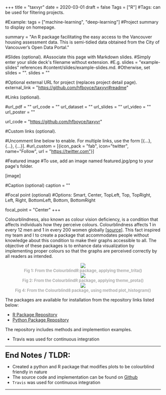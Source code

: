 +++
title = "taxvyr"
date = 2020-03-01
draft = false
Tags = ["R"]
#Tags: can be used for filtering projects.

#Example: tags = ["machine-learning", "deep-learning"]
#Project summary to display on homepage.

summary = "An R package facilitating the easy access to the Vancouver housing assessment data. This is semi-tidied data obtained from the City of Vancouver’s Open Data Portal."

#Slides (optional).
#Associate this page with Markdown slides.
#Simply enter your slide deck's filename without extension.
#E.g. slides = "example-slides" references
#content/slides/example-slides.md.
#Otherwise, set slides = "".
slides = ""

#Optional external URL for project (replaces project detail page).
external_link = "https://github.com/hfboyce/taxyvr#readme"

#Links (optional).

#url_pdf = "" url_code = "" url_dataset = "" url_slides = "" url_video = "" url_poster = ""

url_code = "https://github.com/hfboyce/taxyvr"

#Custom links (optional).

#Uncomment line below to enable. For multiple links, use the form [{...}, {...}, {...}].
#url_custom = [{icon_pack = "fab", icon="twitter", name="Follow", url = "https://twitter.com"}]

#Featured image
#To use, add an image named featured.jpg/png to your page's folder.

[image]

#Caption (optional)
caption = ""

#Focal point (optional)
#Options: Smart, Center, TopLeft, Top, TopRight, Left, Right, BottomLeft, Bottom, BottomRight

focal_point = "Center"
+++

Colourblindness, also known as colour vision deficiency, is a condition that affects individuals how they perceive colours. Colourblindness affects 1 in every 12 men and 1 in every 200 women globally [[source](www.colourblindawareness.org)]. This fact inspired my team and I to create a package that accommodates people without knowledge about this condition to make their graphs accessible to all. The objective of these packages is to enhance data visualization by implementing proper colours so that the graphs are perceived correctly by all readers as intended.

<center><img src="img2.png"></center>
  <center><font size="2" color="#A9A9A9"><strong> Fig 1: From the ColourblindR package, applying theme_trita() </strong></font></center>

<center><img src="img3.png"></center>
  <center><font size="2" color="#A9A9A9"><strong> Fig 2: From the ColourblindR package, applying theme_prota() </strong></font></center>

<center><img src="img4.png"></center>
  <center><font size="2" color="#A9A9A9"><strong> Fig 4: From the Colourblind8 package, using method plot_histogram() </strong></font></center>


The packages are available for installation from the repository links listed below:

* [R Package Repository](https://github.com/hfboyce/ColourblindR)  
* [Python Package Repository](https://github.com/hfboyce/Colourblind8)  

The repository includes methods and implemention examples. 

* Travis was used for continuous integration

---

<font size="5"> **End Notes / TLDR:**</font>      

* Created a python and R package that modifies plots to be colourblind friendly in nature
* The source code and implementation can be found on [Github](https://github.com/hfboyce/ColourblindR)
* `Travis` was used for continuous integration 

---
